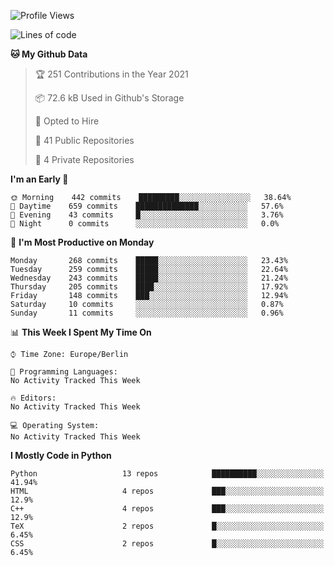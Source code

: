 <!--START_SECTION:waka-->
![Profile Views](http://img.shields.io/badge/Profile%20Views-0-blue)

![Lines of code](https://img.shields.io/badge/From%20Hello%20World%20I%27ve%20Written-136123%20lines%20of%20code-blue)

**🐱 My Github Data** 

> 🏆 251 Contributions in the Year 2021
 > 
> 📦 72.6 kB Used in Github's Storage 
 > 
> 💼 Opted to Hire
 > 
> 📜 41 Public Repositories 
 > 
> 🔑 4 Private Repositories  
 > 
**I'm an Early 🐤** 

```text
🌞 Morning    442 commits    █████████░░░░░░░░░░░░░░░░   38.64% 
🌆 Daytime    659 commits    ██████████████░░░░░░░░░░░   57.6% 
🌃 Evening    43 commits     █░░░░░░░░░░░░░░░░░░░░░░░░   3.76% 
🌙 Night      0 commits      ░░░░░░░░░░░░░░░░░░░░░░░░░   0.0%

```
📅 **I'm Most Productive on Monday** 

```text
Monday       268 commits    █████░░░░░░░░░░░░░░░░░░░░   23.43% 
Tuesday      259 commits    █████░░░░░░░░░░░░░░░░░░░░   22.64% 
Wednesday    243 commits    █████░░░░░░░░░░░░░░░░░░░░   21.24% 
Thursday     205 commits    ████░░░░░░░░░░░░░░░░░░░░░   17.92% 
Friday       148 commits    ███░░░░░░░░░░░░░░░░░░░░░░   12.94% 
Saturday     10 commits     ░░░░░░░░░░░░░░░░░░░░░░░░░   0.87% 
Sunday       11 commits     ░░░░░░░░░░░░░░░░░░░░░░░░░   0.96%

```


📊 **This Week I Spent My Time On** 

```text
⌚︎ Time Zone: Europe/Berlin

💬 Programming Languages: 
No Activity Tracked This Week

🔥 Editors: 
No Activity Tracked This Week

💻 Operating System: 
No Activity Tracked This Week

```

**I Mostly Code in Python** 

```text
Python                   13 repos            ██████████░░░░░░░░░░░░░░░   41.94% 
HTML                     4 repos             ███░░░░░░░░░░░░░░░░░░░░░░   12.9% 
C++                      4 repos             ███░░░░░░░░░░░░░░░░░░░░░░   12.9% 
TeX                      2 repos             █░░░░░░░░░░░░░░░░░░░░░░░░   6.45% 
CSS                      2 repos             █░░░░░░░░░░░░░░░░░░░░░░░░   6.45%

```



<!--END_SECTION:waka-->
